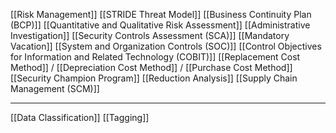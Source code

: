 [[Risk Management]]
[[STRIDE Threat Model]]
[[Business Continuity Plan (BCP)]]
[[Quantitative and Qualitative Risk Assessment]]
[[Administrative Investigation]]
[[Security Controls Assessment (SCA)]]
[[Mandatory Vacation]]
[[System and Organization Controls (SOC)]]
[[Control Objectives for Information and Related Technology (COBIT)]]
[[Replacement Cost Method]] / [[Depreciation Cost Method]] / [[Purchase Cost Method]]
[[Security Champion Program]]
[[Reduction Analysis]]
[[Supply Chain Management (SCM)]]

---

[[Data Classification]]
[[Tagging]]

